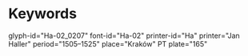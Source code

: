 # Keywords
glyph-id="Ha-02_0207"
font-id="Ha-02"
printer-id="Ha"
printer="Jan Haller"
period="1505–1525"
place="Kraków"
PT plate="165"
